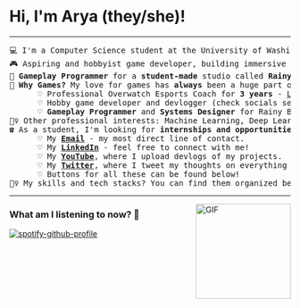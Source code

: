 # Hi, I'm Arya (they/she)!
<hr>
<pre>
💻 I'm a Computer Science student at the University of Washington
🎮 Aspiring and hobbyist game developer, building immersive experiences every day.
🧸 <b>Gameplay Programmer</b> for a <b>student-made</b> studio called <b>Rainy Bear Studios</b>
🔮 <b>Why Games?</b> My love for games has <b>always</b> been a huge part of my life! Over time, that love has evolved..
      ♡ Professional Overwatch Esports Coach for <b>3 years</b> - <a href= "https://liquipedia.net/overwatch/Overworld">Liquipedia</a>
      ♡ Hobby game developer and devlogger (check socials section at the bottom!)
      ♡ <b>Gameplay Programmer</b> and <b>Systems Designer</b> for Rainy Bear Studios
🧙‍♀️ Other professional interests: Machine Learning, Deep Learning, AI as used in games, Fullstack Development
☎️ As a student, I'm looking for <b>internships and opportunities for experience</b> - my links are below. 
      ♡ My <a href="mailto:aryaprakash@gmail.com"><b>Email</b></a> - my most direct line of contact.
      ♡ My <a href ="https://www.linkedin.com/in/aryaprakash03/"><b>LinkedIn</b></a> - feel free to connect with me!
      ♡ My <a href = "https://www.youtube.com/@elixirdevlogs"><b>YouTube</b></a>, where I upload devlogs of my projects.
      ♡ My <a href = "https://twitter.com/elixirdevlogs"><b>Twitter</b></a>, where I tweet my thoughts on everything and anything.
      ♡ Buttons for all these can be found below!
🧙‍♀️ My skills and tech stacks? You can find them organized below. 
</pre>
<hr>

<img align="right" alt="GIF" height="170px" src="https://media.giphy.com/media/J5B1Y8QZnzXXbLQIBu/giphy.gif" />

### What am I listening to now? 🎼

[![spotify-github-profile](https://spotify-github-profile.vercel.app/api/view?uid=zephaxix&cover_image=false&theme=novatorem&show_offline=false&background_color=121212&interchange=false&bar_color=53b14f&bar_color_cover=false)](https://open.spotify.com/user/zephaxix?si=c05fbe6c5d6c4641&nd=1)

